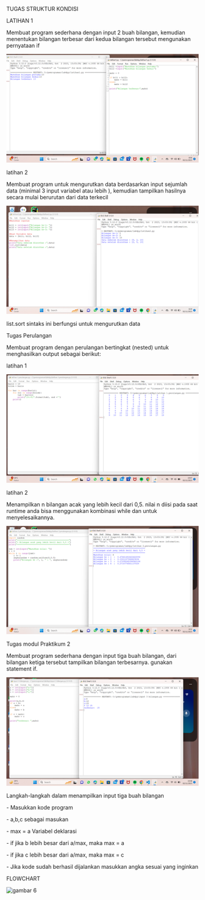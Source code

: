 TUGAS STRUKTUR KONDISI
<P>LATIHAN 1</P>
<p>Membuat program sederhana dengan input 2 buah bilangan, kemudian menentukan bilangan terbesar dari kedua bilangan tersebut mengunakan pernyataan if </p>

![gambar 1](screenshot/latihan1.png)

<p>latihan 2</p>
<p>Membuat program untuk mengurutkan data berdasarkan input sejumlah data (minimal 3 input variabel atau lebih ), kemudian tampilkan hasilnya secara mulai berurutan dari data terkecil</p>

![gambar 2](screenshot/latihan2.png)

list.sort sintaks ini berfungsi untuk mengurutkan data

<p>Tugas Perulangan</p>
<p>Membuat program dengan perulangan bertingkat (nested) untuk menghasilkan output sebagai berikut:</p>

<p>latihan 1</p>

![gambar 3](screenshot/ss1.png)

<p>latihan 2</p>
<p>Menampilkan n bilangan acak yang lebih kecil dari 0,5. nilai n diisi pada saat runtime anda bisa menggunakan kombinasi while
dan untuk menyelesaikannya.</p>

![gambar 4](screenshot/ss2.png)

<p>Tugas modul Praktikum 2</p>
<p>Membuat program sederhana dengan input tiga buah bilangan, dari bilangan ketiga 
tersebut tampilkan bilangan terbesarnya. gunakan statement if.</p>

![gambar 5](screenshot/tugaspraktikum2.png)

<p>Langkah-langkah dalam menampilkan input tiga buah bilangan</p>

<p>- Masukkan kode program</p>
<p>- a,b,c sebagai masukan</p>
<p>- max = a Variabel deklarasi</p>
<p>- if jika b lebih besar dari a/max, maka max = a </p>
<p>- if jika c lebih besar dari a/max, maka max = c</p>
<p>- Jika kode sudah berhasil dijalankan masukkan angka sesuai yang inginkan</p>

<p>FLOWCHART</p>

![gambar 6](screenshot/flowchart.jpg)




